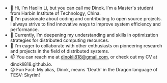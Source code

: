 - 👋 Hi, I’m Haolin Li, but you can call me Dinok. I'm a Master's student from Harbin Institute of Technology, China.
- 👀 I’m passionate about coding and contributing to open source projects. I always strive to find innovative ways to improve system efficiency and performance.
- 🌱 Currently, I’m deepening my understanding and skills in optimization strategies for distributed computing resources.
- 💞️ I'm eager to collaborate with other enthusiasts on pioneering research and projects in the field of distributed systems.
- 📫 You can reach me at dinokli818@gmail.com, or check out my CV at dinokli818.github.io.
- 😊 Fun Fact: My alias, Dinok, means 'Death' in the Dragon language of TESV: Skyrim! 

<!---
dinokli818/dinokli818 is a ✨ special ✨ repository because its `README.md` (this file) appears on your GitHub profile.
You can click the Preview link to take a look at your changes.
--->
